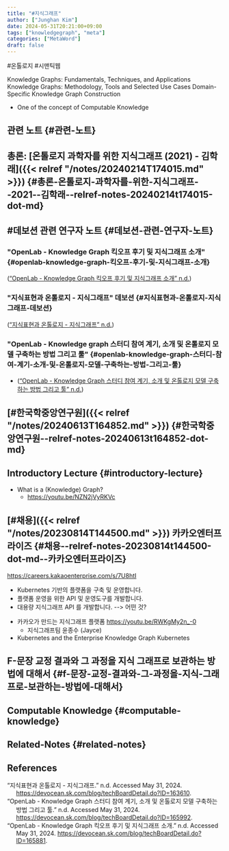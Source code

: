 ```yaml
---
title: "#지식그래프"
author: ["Junghan Kim"]
date: 2024-05-31T20:21:00+09:00
tags: ["knowledgegraph", "meta"]
categories: ["MetaWord"]
draft: false
---
```


\#온톨로지 #시맨틱웹

Knowledge Graphs: Fundamentals, Techniques, and Applications Knowledge Graphs: Methodology, Tools and Selected Use Cases Domain-Specific Knowledge Graph Construction

-   One of the concept of Computable Knowledge


## 관련 노트 {#관련-노트}


## 총론: [온톨로지 과학자를 위한 지식그래프 (2021) - 김학래]({{< relref "/notes/20240214T174015.md" >}}) {#총론-온톨로지-과학자를-위한-지식그래프--2021--김학래--relref-notes-20240214t174015-dot-md}


## #데보션 관련 연구자 노트 {#데보션-관련-연구자-노트}


### "OpenLab - Knowledge Graph 킥오프 후기 및 지식그래프 소개" {#openlab-knowledge-graph-킥오프-후기-및-지식그래프-소개}

(<a href="#citeproc_bib_item_3">“OpenLab - Knowledge Graph 킥오프 후기 및 지식그래프 소개” n.d.</a>)


### "지식표현과 온톨로지 - 지식그래프"  데보션 {#지식표현과-온톨로지-지식그래프-데보션}

(<a href="#citeproc_bib_item_1">“지식표현과 온톨로지 - 지식그래프” n.d.</a>)


### "OpenLab - Knowledge graph 스터디 참여 계기, 소개 및 온톨로지 모델 구축하는 방법 그리고 툴" {#openlab-knowledge-graph-스터디-참여-계기-소개-및-온톨로지-모델-구축하는-방법-그리고-툴}

-   (<a href="#citeproc_bib_item_2">“OpenLab - Knowledge Graph 스터디 참여 계기, 소개 및 온톨로지 모델 구축하는 방법 그리고 툴” n.d.</a>)


## [#한국학중앙연구원]({{< relref "/notes/20240613T164852.md" >}}) {#한국학중앙연구원--relref-notes-20240613t164852-dot-md}


## Introductory Lecture {#introductory-lecture}

-   What is a (Knowledge) Graph?
    -   <https://youtu.be/NZN2jVyRKVc>


## [#채용]({{< relref "/notes/20230814T144500.md" >}}) 카카오엔터프라이즈 {#채용--relref-notes-20230814t144500-dot-md--카카오엔터프라이즈}

<https://careers.kakaoenterprise.com/s/7U8htI>

-   Kubernetes 기반의 플랫폼을 구축 및 운영합니다.
-   플랫폼 운영을 위한 API 및 운영도구를 개발합니다.
-   대용량 지식그래프 API 를 개발합니다. --&gt; 어떤 것?

<!--listend-->

-   카카오가 만드는 지식그래프 플랫폼 <https://youtu.be/RWKgMy2n_-0>
    -   지식그래프팀 윤종수 (Jayce)
-   Kubernetes and the Enterprise Knowledge Graph Kubernetes


## F-문장 교정 결과와 그 과정을 지식 그래프로 보관하는 방법에 대해서 {#f-문장-교정-결과와-그-과정을-지식-그래프로-보관하는-방법에-대해서}


## Computable Knowledge {#computable-knowledge}


## Related-Notes {#related-notes}

## References

<style>.csl-entry{text-indent: -1.5em; margin-left: 1.5em;}</style><div class="csl-bib-body">
  <div class="csl-entry"><a id="citeproc_bib_item_1"></a>“지식표현과 온톨로지 - 지식그래프.” n.d. Accessed May 31, 2024. <a href="https://devocean.sk.com/blog/techBoardDetail.do?ID=163610">https://devocean.sk.com/blog/techBoardDetail.do?ID=163610</a>.</div>
  <div class="csl-entry"><a id="citeproc_bib_item_2"></a>“OpenLab - Knowledge Graph 스터디 참여 계기, 소개 및 온톨로지 모델 구축하는 방법 그리고 툴.” n.d. Accessed May 31, 2024. <a href="https://devocean.sk.com/blog/techBoardDetail.do?ID=165992">https://devocean.sk.com/blog/techBoardDetail.do?ID=165992</a>.</div>
  <div class="csl-entry"><a id="citeproc_bib_item_3"></a>“OpenLab - Knowledge Graph 킥오프 후기 및 지식그래프 소개.” n.d. Accessed May 31, 2024. <a href="https://devocean.sk.com/blog/techBoardDetail.do?ID=165881">https://devocean.sk.com/blog/techBoardDetail.do?ID=165881</a>.</div>
</div>
